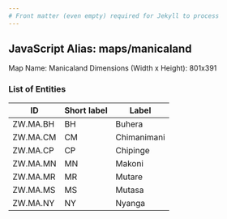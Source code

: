 ```yaml
---
# Front matter (even empty) required for Jekyll to process
---
```


## JavaScript Alias: maps/manicaland

Map Name: Manicaland
Dimensions (Width x Height): 801x391





### List of Entities

ID | Short label | Label
---|---|---|
ZW.MA.BH|BH|Buhera
ZW.MA.CM|CM|Chimanimani
ZW.MA.CP|CP|Chipinge
ZW.MA.MN|MN|Makoni
ZW.MA.MR|MR|Mutare
ZW.MA.MS|MS|Mutasa
ZW.MA.NY|NY|Nyanga